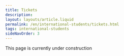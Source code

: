 ```yaml
---
title: Tickets
description:
layout: layouts/article.liquid
permalink: /en/international-students/tickets.html
tags: international-students
sideNavOrder: 3
---
```


This page is currently under construction